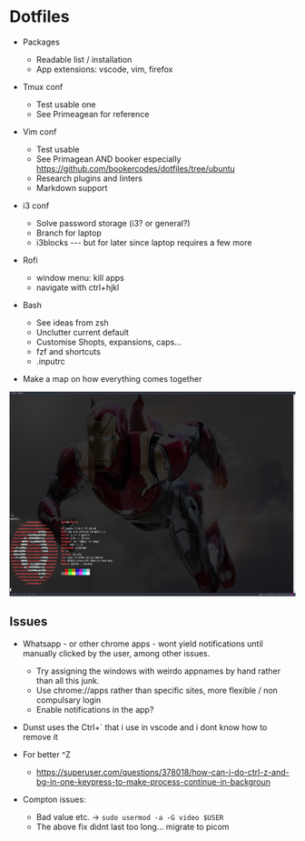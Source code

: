 # Dotfiles 

- Packages
    - Readable list / installation
    - App extensions: vscode, vim, firefox
- Tmux conf
    - Test usable one
    - See Primeagean for reference
- Vim conf
    - Test usable
    - See Primagean AND booker especially https://github.com/bookercodes/dotfiles/tree/ubuntu
    - Research plugins and linters
    - Markdown support
- i3 conf
    - Solve password storage (i3? or general?)
    - Branch for laptop
    - i3blocks --- but for later since laptop requires a few more
- Rofi
    - window menu: kill apps
    - navigate with ctrl+hjkl
- Bash
    - See ideas from zsh
    - Unclutter current default  
    - Customise Shopts, expansions, caps...
    - fzf and shortcuts
    - .inputrc

- Make a map on how everything comes together


<img src="./.docs/preview.png" width="640" height="360" />


## Issues

- Whatsapp - or other chrome apps - wont yield notifications until manually clicked by the user, among other issues.
    - Try assigning the windows with weirdo appnames by hand rather than all this junk.
    - Use chrome://apps rather than specific sites, more flexible / non compulsary login
    - Enable notifications in the app?
- Dunst uses the Ctrl+` that i use in vscode and i dont know how to remove it

- For better ^Z
    - https://superuser.com/questions/378018/how-can-i-do-ctrl-z-and-bg-in-one-keypress-to-make-process-continue-in-backgroun

- Compton issues: 
    - Bad value etc.  -> `sudo usermod -a -G video $USER`
    - The above fix didnt last too long... migrate to picom 